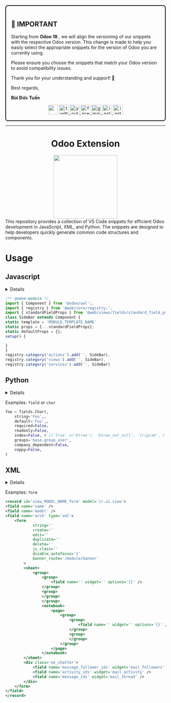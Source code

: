 <div style="border: 2px solid #000; padding: 16px; border-radius: 8px;">

## 📢 **IMPORTANT**

Starting from <b>Odoo 18</b> , we will align the versioning of our snippets with the respective Odoo version.
This change is made to help you easily select the appropriate snippets for the version of Odoo you are currently
using.

Please ensure you choose the snippets that match your Odoo version to avoid compatibility issues.

Thank you for your understanding and support! 🙌

Best regards,

<b>Bùi Đức Tuấn</b>

<div align="center">
    <a href="https://www.linkedin.com/in/buiductuan/">
        <img src="./assets/images/linkedin.png"
            width="30" height="30" /></a>
    <a href="#">
        <img src="./assets/images/twitter.png"
            width="30" height="30" alt="twitter logo" />
    </a>
    <a href="https://www.youtube.com/@buiductuan.youtube">
        <img src="./assets/images/youtube.png"
            width="30" height="30" alt="youtube logo" />
    </a>
    <a href="https://www.facebook.com/buiductuan.facebook">
        <img src="./assets//images/facebook.png"
            width="30" height="30" alt="facebook logo" />
    </a>
    <a href="mailto:buiductuan12081995@gmail.com">
        <img src="./assets/images/gmail.png"
            width="30" height="30" alt="gmail logo" />
    </a>
    <a href="https://www.instagram.com/buiductuan.dev/">
        <img src="./assets/images/instagram.png"
            width="30" height="30" alt="instagram logo" />
    </a>
     <a href="https://t.me/buiductuan12081995">
        <img src="./assets/images/telegram.png"
            width="30" height="30" alt="instagram logo" />
    </a>
</div>
</div>

---

###

<div align="center">
<h1>Odoo Extension</h1>
  <img height="200" src="https://media3.giphy.com/media/v1.Y2lkPTc5MGI3NjExZnVybDl3bDVwZDV6bGk0MG01bWlkZThtZ3dyMGVubnM4amhmc3d0bCZlcD12MV9pbnRlcm5hbF9naWZfYnlfaWQmY3Q9cw/MF7oH80ZFs2RF1OqLz/giphy.gif"  />
</div>
This repository provides a collection of VS Code snippets for efficient Odoo development in JavaScript, XML, and Python. The snippets are designed to help developers quickly generate common code structures and components.

# Usage

## Javascript

<details>

| Prefix                | Description    |
| --------------------- | -------------- |
| `console` or `log`    | Console log.   |
| `function`            | Function.      |
| `function` or `arrow` | Arow Function. |

---

| Prefix `import` or `from` | Description                                                                    |
| ------------------------- | ------------------------------------------------------------------------------ |
| `console` or `log`        | Console log.                                                                   |
| `function`                | Function declaration in JavaScript.                                            |
| `arrow` or `function`     | Arrow function syntax in JavaScript.                                           |
| `import` or `from`        | Import statements for modules in JavaScript.                                   |
| `template`                | Creates templates for OWL components in Odoo.                                  |
| `component`               | Imports OWL component in Odoo for development.                                 |
| `will`                    | Imports OWL component lifecycle methods.                                       |
| `registry`                | Imports the OWL registry for managing components.                              |
| `translate`               | Imports the translation function in OWL for localization.                      |
| `memoize`                 | Imports the memoization function for optimized calculations.                   |
| `browser`                 | Imports the OWL browser utility for web interactions.                          |
| `lifecyle-hooks`          | Imports lifecycle hooks for OWL components (e.g., `onWillStart`, `onMounted`). |
| `other-hooks`             | Imports other utility hooks from OWL (e.g., `useState`, `useEffect`).          |
| `onWillStart`             | `onWillStart` hook for asynchronous setup in OWL.                              |
| `onWillRender`            | `onWillRender` hook for actions before rendering in OWL.                       |
| `onRendered`              | `onRendered` hook for actions after rendering in OWL.                          |
| `onMounted`               | `onMounted` hook for actions after mounting a component in OWL.                |
| `onWillUpdateProps`       | `onWillUpdateProps` hook for updating component props in OWL.                  |
| `onWillPatch`             | `onWillPatch` hook for actions before DOM patching in OWL.                     |
| `onPatched`               | `onPatched` hook for actions after DOM patching in OWL.                        |
| `onWillUnmount`           | `onWillUnmount` hook for cleanup before component unmount in OWL.              |
| `onWillDestroy`           | `onWillDestroy` hook for cleanup before component destruction in OWL.          |
| `onError`                 | `onError` hook for handling errors in OWL.                                     |
| `manifest`                | Creates Odoo manifest file for module definition.                              |
| `init`                    | Creates the `__init__.py` for module initialization in Odoo.                   |
| `class` or `model`        | Odoo model class template for defining models.                                 |
| `create` or `def`         | Creates ORM functions in Odoo models.                                          |
| `depends`                 | Adds the `depends` decorator for model dependencies in Odoo.                   |
| `onchange`                | Adds the `@onchange` decorator for fields in Odoo models.                      |
| `field` or `char`         | Creates `Char` field in Odoo models.                                           |
| `form` or `view`          | Defines views like form, tree, kanban, etc., in Odoo XML.                      |
| `action`                  | Creates actions such as window, client, or server actions in Odoo XML.         |

</details>

```javascript
/** @odoo-module */,
import { Component } from '@odoo/owl';,
import { registry } from '@web/core/registry;',
import { standardFieldProps } from '@web/views/fields/standard_field_props';
class SideBar extends Component {
static template = 'MODULE.TEMPLATE_NAME'
static props = {...standardFieldProps};
static defaultProps = {};
setup() {

}
}
registry.category('actions').add('', SideBar),
registry.category('views').add('', SideBar),
registry.category('services').add('', SideBar)
```

## Python

<details>

| Prefix             | Description                       |
| ------------------ | --------------------------------- |
| `manifest`         | Odoo import manifest content      |
| `init`             | Odoo import manifest content.     |
| `class` or `model` | Odoo import model class template. |
| `create` or `def`  | ORM Function.                     |
| `depends`          | Depends Decoration.               |
| `onchange`         | Onchange Decoration.              |
| `field` or `char`  | Char field.                       |

</details>

Examples: `field` or `char`

```python
foo = fields.Char(,
    string='Foo',,
    default='Foo',,
    required=False,
    readonly=False,
    index=False, # [('True' or'btree'), 'btree_not_null', 'trigram', ('None' or 'False')],
    groups='base.group_user',
    company_dependent=False,
    coppy=False,
)
```

## XML

<details>

| Prefix                  | Description                                      |
| ----------------------- | ------------------------------------------------ |
| `form` or `view`        | Odoo import view ['form','tree','kanban',...]    |
| `action`                | Odoo import action ['window','client', 'server'] |
| `.....................` | ....................                             |

</details>

Examples: `form`

```xml
<record id='view_MODEL_NAME_form' model='ir.ui.view'>
<field name='name' />
<field name='model' />
<field name='arch' type='xml'>
    <form
            string=''
            create=''
            edit=''
            duplicate=''
            delete=''
            js_class=''
            disable_autofocus='1'
            banner_route='/module/banner'
        >
        <sheet>
            <group>
                <group>
                    <field name='' widget='' options='{}' />
                </group>
                <group>
                </group>
                </group>
                <notebook>
                    <page>
                        <group>
                            <group>
                                <field name='' widget='' options='{}' />
                            </group>
                            <group>
                            </group>
                        </group>
                    </page>
                </notebook>
        </sheet>
        <div class='oe_chatter'>
            <field name='message_follower_ids' widget='mail_followers' />
            <field name='activity_ids' widget='mail_activity' />
            <field name='message_ids' widget='mail_thread' />
        </div>
    </form>
</field>
</record>
```
